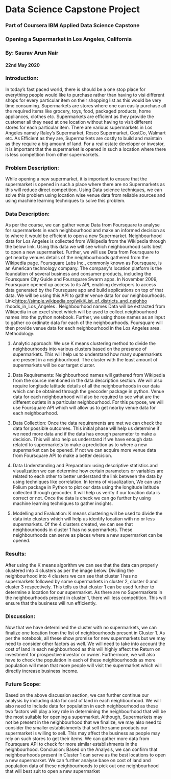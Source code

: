 # Data Science Capstone Project
### Part of Coursera IBM Applied Data Science Capstone
### Opening a Supermarket in Los Angeles, California
### By: Saurav Arun Nair
#### 22nd May 2020



### Introduction:
In today’s fast paced world, there is should be a one stop place for everything people would like to purchase rather than having to visi different shops for every particular item on their shopping list as this would be very time consuming. Supermarkets are stores where one can easily purchase all the required items like grocery, toys, food, packaged products, home appliances, clothes etc. Supermarkets are efficient as they provide the customer all they need at one location without having to visit different stores for each particular item. There are various supermarkets in Los Angeles namely Raley’s Supermarket, Rosco Supermarket, CostCo, Walmart etc. As Efficient as they are, Supermarkets are costly to build and maintain as they require a big amount of land. For a real estate developer or investor, it is important that the supermarket is opened in such a location where there is less competition from other supermarkets.

### Problem Description:
While opening a new supermarket, it is important to ensure that the supermarket is opened in such a place where there are no Supermarkets as this will reduce direct competition. Using Data science techniques, we can solve this problem using location wise venue data from reliable sources and using machine learning techniques to solve this problem.


### Data Description:
As per the course, we can gather venue Data from Foursquare to 
analyse for supermarkets in each neighbourhood and make an 
informed decision as to where it would be efficient to open a new 
Supermarket. Neighbourhood data for Los Angeles is collected from 
Wikipedia from the Wikipedia through the below link. Using this data 
we will see which neighbourhood suits best to open a new 
supermarket. Further, we will use Data from Foursquare to get 
nearby venues details of the neighbourhoods gathered from the 
Wikipedia page. Foursquare Labs Inc., commonly known 
as Foursquare, is an American technology company. The company's 
location platform is the foundation of several business and consumer 
products, including the Foursquare City Guide and Foursquare 
Swarm apps. In November 2009, Foursquare opened up access to 
its API, enabling developers to access data generated by the 
Foursquare app and build applications on top of that data. We will be 
using this API to gather venue data for our neighbourhoods.
Link:https://simple.wikipedia.org/wiki/List_of_districts_and_neighbo
rhoods_in_Los_Angeles . Neighbourhood names Data will be 
extracted from Wikipedia in an excel sheet which will be used to 
collect neighbourhood names into the python notebook. Further, we 
using those names as an input to gather co ordinate data for each of 
the neighbourhoods. Foursquare will then provide venue data for
each neighbourhood in the Los Angeles area. 
Methodology:
1. Analytic approach: We use K means clustering method to divide 
the neighbourhoods into various clusters based on the 
presence of supermarkets. This will help us to understand how 
many supermarkets are present in a neighbourhood. The 
cluster with the least amount of supermarkets will be our 
target cluster.

2. Data Requirements: Neighbourhood names will gathered from 
Wikipedia from the source mentioned in the data description 
section. We will also require longitude latitude details of all the 
neighbourhoods in our data which can be obtained through the 
geocoder package in python. Venue data for each 
neighbourhood will also be required to see what are the 
different outlets in a particular neighbourhood. For this 
purpose, we will use Foursquare API which will allow us to get 
nearby venue data for each neighbourhood.

3. Data Collection: Once the data requirements are met we can 
check the data for possible outcomes. This initial phase will 
help us determine if we need more data and if the data has 
enough parameter to make a decision. This will also help us 
understand if we have enough data related to supermarkets to 
make a prediction as to where a new supermarket can be 
opened. If not we can acquire more venue data from 
Foursquare API to make a better decision.

4. Data Understanding and Preparation: using descriptive 
statistics and visualization we can determine how certain 
parameters or variables are related to each other to better 
understand the link between the data by using techniques like 
correlation. In terms of visualization, We can use Folium 
package in Python to plot our data using the longitude latitude 
collected through geocoder. It will help us verify if our location 
data is correct or not. Once the data is check we can go further 
by using machine learning techniques to gather insights.

5. Modelling and Evaluation: K means clustering will be used to 
divide the data into clusters which will help us identify location 
with no or less supermarkets. Of the 4 clusters created, we can 
see that neighbourhoods in cluster 1 has no supermarkets.
These neighbourhoods can serve as places where a new 
supermarket can be opened.






### Results:
After using the K means algorithm we can see that the data can 
properly clustered into 4 clusters as per the image below.
Dividing the neighbourhood into 4 clusters we can see that cluster 1 
has no supermarkets followed by some supermarkets in cluster 2,
cluster 0 and cluster 3 respectively. This tells us that cluster 1 can be 
used further to determine a location for our supermarket. As there 
are no Supermarkets in the neighbourhoods present in cluster 1, 
there will less competition. This will ensure that the business will run 
efficiently.

### Discussion:
Now that we have determined the cluster with no supermarkets, we 
can finalize one location from the list of neighbourhoods present in 
Cluster 1. As per the notebook, all these show promise for new 
supermarkets but we may need to consider other factors as well. We 
will need to take into account the cost of land in each 
neighbourhood as this will highly affect the Return on investment for 
prospective investor or owner. Furthermore, we will also have to 
check the population in each of these neighbourhoods as more 
population will mean that more people will visit the supermarket 
which will directly increase business income.
### Future Scope:
Based on the above discussion section, we can further continue our 
analysis by including data for cost of land in each neighbourhood. We 
will also need to include data for population in each neighbourhood 
as these two factors will play a key role in determining the 
neighbourhood that will be the most suitable for opening a 
supermarket. Although, Supermarkets may not be present in the 
neighbourhood that we finalize, we may also need to consider the 
smaller establishments that sell the same products our supermarket 
is willing to sell. This may affect the business as people may rely on 
such stores to get their items. We can gather more data from 
Foursquare API to check for more similar establishments in the 
neighbourhood.
Conclusion:
Based on the Analysis, we can confirm that neighbourhoods present 
in Cluster 1 can serve as the best locations to open a new 
supermarket. We can further analyse base on cost of land and 
population data of these neighbourhoods to pick out one 
neighbourhood that will best suit to open a new supermarket
